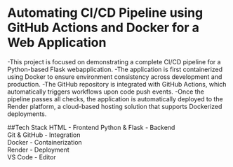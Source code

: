 # Automating CI/CD Pipeline using GitHub Actions and Docker for a Web Application 
-This project is focused on demonstrating a complete CI/CD pipeline for a Python-based Flask webapplication. 
-The application is first containerized using Docker to ensure environment consistency across development and production.
-The GitHub repository is integrated with GitHub Actions, which automatically triggers workflows upon code push events.
-Once the pipeline passes all checks, the application is automatically deployed to the Render platform, a cloud-based hosting solution that supports Dockerized deployments. 

##Tech Stack
HTML - Frontend
Python & Flask - Backend             
Git & GitHub - Integration                                        
Docker - Containerization                               
Render - Deployment                                
VS Code - Editor                             

 
